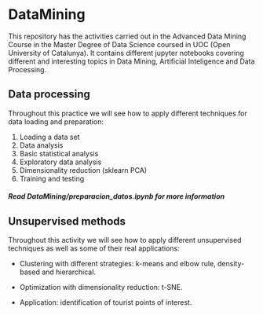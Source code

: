 # DataMining

This repository has the activities carried out in the Advanced Data Mining Course in the Master Degree of Data Science coursed in UOC (Open University of Catalunya). It contains different jupyter notebooks covering different and interesting topics in Data Mining, Artificial Inteligence and Data Processing.  

## Data processing

Throughout this practice we will see how to apply different techniques for data loading and preparation:

1. Loading a data set
2. Data analysis
3. Basic statistical analysis
4. Exploratory data analysis
5. Dimensionality reduction (sklearn PCA)
6. Training and testing

##### Read DataMining/preparacion_datos.ipynb for more information

## Unsupervised methods

Throughout this activity we will see how to apply different unsupervised techniques as well as some of their real applications:

- Clustering with different strategies: k-means and elbow rule, density-based and hierarchical.

- Optimization with dimensionality reduction: t-SNE.

- Application: identification of tourist points of interest.